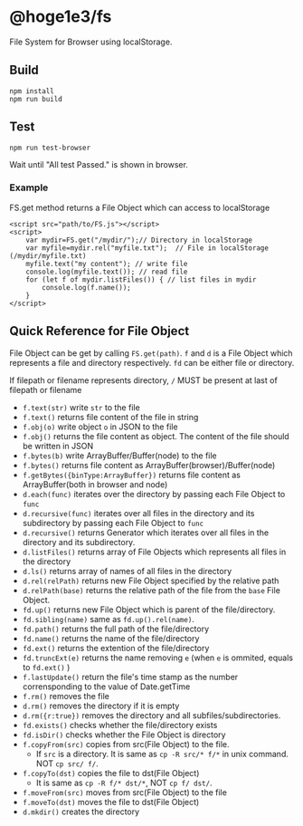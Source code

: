 # @hoge1e3/fs
File System for Browser using localStorage.

## Build

```
npm install
npm run build
```

## Test

```
npm run test-browser
```

Wait until "All test Passed." is shown in browser.

### Example
FS.get method returns a File Object which can access to localStorage

```
<script src="path/to/FS.js"></script>
<script>
    var mydir=FS.get("/mydir/");// Directory in localStorage
    var myfile=mydir.rel("myfile.txt");  // File in localStorage (/mydir/myfile.txt)
    myfile.text("my content"); // write file
    console.log(myfile.text()); // read file
    for (let f of mydir.listFiles()) { // list files in mydir
        console.log(f.name());
    }
</script>
```

## Quick Reference for File Object

File Object can be get by calling `FS.get(path)`. `f` and `d` is a File Object which represents a file and directory respectively.
`fd` can be either file or directory.

If filepath or filename represents directory, `/` MUST be present at last of filepath or filename

* `f.text(str)`   write `str` to the file
* `f.text()`   returns file content of the file in string 
* `f.obj(o)` write object `o` in JSON to the file  
* `f.obj()` returns the file content as object. The content of the file should be written in JSON 
* `f.bytes(b)` write ArrayBuffer/Buffer(node) to the file  
* `f.bytes()` returns file content as ArrayBuffer(browser)/Buffer(node)
* `f.getBytes({binType:ArrayBuffer})` returns file content as ArrayBuffer(both in browser and node)
* `d.each(func)` iterates over the directory by passing each File Object to `func`
* `d.recursive(func)` iterates over all files in the directory and its subdirectory by passing each File Object to `func`
* `d.recursive()` returns Generator which iterates over all files in the directory and its subdirectory.
* `d.listFiles()` returns array of File Objects which represents all files in the directory
* `d.ls()` returns array of names of all files in the directory
* `d.rel(relPath)` returns new File Object specified by the relative path
* `d.relPath(base)` returns the relative path of the file from the `base` File Object.
* `fd.up()` returns new File Object which is parent of the file/directory.
* `fd.sibling(name)` same as `fd.up().rel(name)`.
* `fd.path()` returns the full path of the file/directory
* `fd.name()` returns the name of the file/directory
* `fd.ext()` returns the extention of the file/directory
* `fd.truncExt(e)` returns the name removing `e` (when `e` is ommited, equals to `fd.ext()` )
* `f.lastUpdate()` return the file's time stamp as the number corrensponding to the value of Date.getTime
* `f.rm()` removes the file
* `d.rm()` removes the directory if it is empty
* `d.rm({r:true})` removes the directory and all subfiles/subdirectories.
* `fd.exists()` checks whether the file/directory exists
* `fd.isDir()` checks whether the File Object is directory
* `f.copyFrom(src)` copies from src(File Object) to the file.
   - If `src` is a directory. It is same as `cp -R src/* f/*` in unix command. NOT `cp src/ f/`.
* `f.copyTo(dst)` copies the file to dst(File Object)
   - It is same as `cp -R f/* dst/*`, NOT `cp f/ dst/`.
* `f.moveFrom(src)` moves from src(File Object) to the file 
* `f.moveTo(dst)` moves the file to dst(File Object)
* `d.mkdir()` creates the directory



